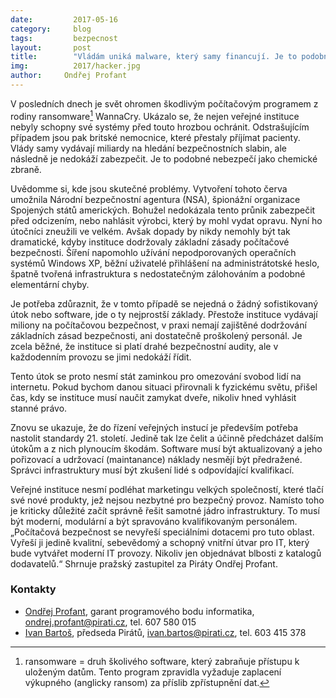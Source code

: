 ```yaml
---
date:         2017-05-16
category:     blog
tags:         bezpecnost
layout:       post
title:        "Vládám uniká malware, který samy financují. Je to podobné jako u chemických zbraní."
img:          2017/hacker.jpg
author:     Ondřej Profant
---
```


V posledních dnech je svět ohromen škodlivým počítačovým programem z rodiny ransomware[^1] WannaCry. Ukázalo se, že nejen veřejné instituce nebyly schopny své systémy před touto hrozbou ochránit. Odstrašujícím případem jsou pak britské nemocnice, které přestaly příjímat pacienty. Vlády samy vydávají miliardy na hledání bezpečnostních slabin, ale následně je nedokáží zabezpečit. Je to podobné nebezpečí jako chemické zbraně. 

Uvědomme si, kde jsou skutečné problémy. Vytvoření tohoto červa umožnila Národní bezpečnostní agentura (NSA), špionážní organizace Spojených států amerických. Bohužel nedokázala tento průnik zabezpečit před odcizením, nebo nahlásit výrobci, který by mohl vydat opravu. Nyní ho útočníci zneužili ve velkém. Avšak dopady by nikdy nemohly být tak dramatické, kdyby instituce dodržovaly základní zásady počítačové bezpečnosti. Šíření napomohlo užívání nepodporovaných operačních systémů Windows XP, běžní uživatelé přihlášení na administrátotské heslo, špatně tvořená infrastruktura s nedostatečným zálohováním a podobné elementární chyby. 

Je potřeba zdůraznit, že v tomto případě se nejedná o žádný sofistikovaný útok nebo software, jde o ty nejprostší základy. Přestože instituce vydávají miliony na počítačovou bezpečnost, v praxi nemají zajištěné dodržování základních zásad bezpečnosti, ani dostatečně proškolený personál. Je zcela běžné, že instituce si platí drahé bezpečnostní audity, ale v každodenním provozu se jimi nedokáží řídit. 

Tento útok se proto nesmí stát zaminkou pro omezování svobod lidí na internetu. Pokud bychom danou situaci přirovnali k fyzickému světu, přišel čas, kdy se instituce musí naučit zamykat dveře, nikoliv hned vyhlásit stanné právo.

Znovu se ukazuje, že do řízení veřejných instucí je především potřeba nastolit standardy 21. století. Jedině tak lze čelit a účinně předcházet dalším útokům a z nich plynoucím škodám. Software musí být aktualizovaný a jeho pořizovací a udržovací (maintanance) náklady nesmějí být předražené. Správci infrastruktury musí být zkušení lidé s odpovídající kvalifikací. 

Veřejné instituce nesmí podléhat marketingu velkých společností, které tlačí své nové produkty, jež nejsou nezbytné pro bezpečný provoz. Namísto toho je kriticky důležité začít správně řešit samotné jádro infrastruktury. To musí být moderní, modulární a být spravováno kvalifikovaným personálem. „Počítačová bezpečnost se nevyřeší speciálními dotacemi pro tuto oblast. Vyřeší ji jedině kvalitní, sebevědomý a schopný vnitřní útvar pro IT, který bude vytvářet moderní IT provozy. Nikoliv jen objednávat blbosti z katalogů dodavatelů.“ Shrnuje pražský zastupitel za Piráty Ondřej Profant.

[^1]: ransomware = druh školivého software, který zabraňuje přístupu k uloženým datům. Tento program zpravidla vyžaduje zaplacení výkupného (anglicky ransom) za příslib zpřístupnění dat.

### Kontakty

* [Ondřej Profant](https://www.pirati.cz/lide/ondrej-profant/), garant programového bodu informatika, ondrej.profant@pirati.cz, tel. 607 580 015
* [Ivan Bartoš](https://www.pirati.cz/lide/ivan-bartos/), předseda Pirátů, ivan.bartos@pirati.cz, tel. 603 415 378
